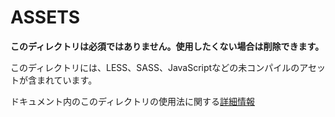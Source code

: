 # ASSETS

**このディレクトリは必須ではありません。使用したくない場合は削除できます。**

このディレクトリには、LESS、SASS、JavaScriptなどの未コンパイルのアセットが含まれています。

ドキュメント内のこのディレクトリの使用法に関する[詳細情報](https://nuxtjs.org/guide/assets#webpacked)
